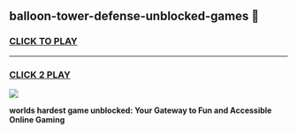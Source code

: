 
## balloon-tower-defense-unblocked-games 👋
<h3>
<a href="https://premium.freeplayer.one?title=balloon-tower-defense-unblocked-games&ref=14F">CLICK TO PLAY</a></h3>
<hr>

<h3>
<a href="https://premium.freeplayer.one?title=balloon-tower-defense-unblocked-games&ref=14F">CLICK 2 PLAY</a>
  
</h3>

<a href="https://premium.freeplayer.one?title=balloon-tower-defense-unblocked-games&ref=12F/"><img src="https://clearcache.store/games.png"></a>


**worlds hardest game unblocked: Your Gateway to Fun and Accessible Online Gaming**

